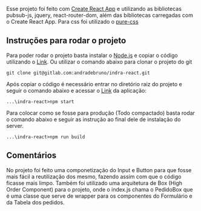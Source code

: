 Esse projeto foi feito com [Create React App](https://github.com/facebookincubator/create-react-app) e utilizando as bibliotecas pubsub-js, jquery, react-router-dom, além das bibliotecas carregadas com o Create React App. Para css foi utilizado o [pure-css](https://purecss.io/)<br> 

## Instruções para rodar o projeto

Para poder rodar o projeto basta instalar o [Node.js](https://nodejs.org/en/) e copiar o código utilizando o [Link](https://gitlab.com/andradebruno/indra-react/repository/master/archive.zip). Ou utilizar o comando abaixo para clonar o projeto do git

```
git clone git@gitlab.com:andradebruno/indra-react.git
```

Após copiar o código é necessário entrar no diretório raiz do projeto e seguir o comando abaixo e acessar o [Link](http://localhost:3000/) da aplicação:

```
...\indra-react>npm start
```

Para colocar como se fosse para produção (Todo compactado) basta rodar o comando abaixo e seguir as instrução ao final dele de instalação do server.

```
...\indra-react>npm run build
```

## Comentários

No projeto foi feito uma componetização do Input e Button para que fosse mais fácil a reutilização dos mesmo, fazendo assim com que o código ficasse mais limpo.
Também foi utilizado uma arquitetura de Box (High Order Component) para o projeto, onde o index.js chama o PedidoBox que é uma classe que serve de wrapper para os componentes do Formulário e da Tabela dos pedidos.

